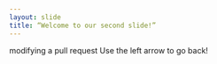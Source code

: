 ```yaml
---
layout: slide
title: “Welcome to our second slide!”
---
```

modifying a pull request
Use the left arrow to go back!
